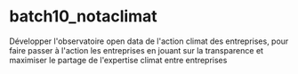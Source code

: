 # batch10_notaclimat
Développer l'observatoire open data de l'action climat des entreprises, pour faire passer à l'action les entreprises en jouant sur la transparence et maximiser le partage de l'expertise climat entre entreprises
